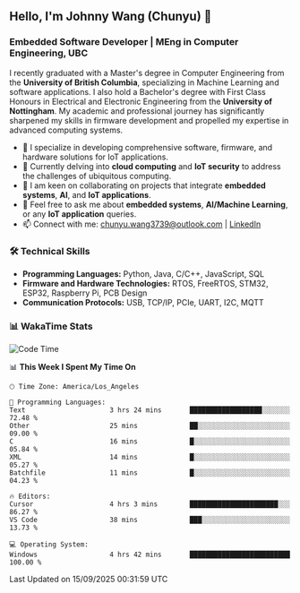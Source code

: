 ## Hello, I'm Johnny Wang (Chunyu) 👋

### Embedded Software Developer | MEng in Computer Engineering, UBC

I recently graduated with a Master's degree in Computer Engineering from the **University of British Columbia**, specializing in Machine Learning and software applications. I also hold a Bachelor's degree with First Class Honours in Electrical and Electronic Engineering from the **University of Nottingham**. My academic and professional journey has significantly sharpened my skills in firmware development and propelled my expertise in advanced computing systems.

- 🔭 I specialize in developing comprehensive software, firmware, and hardware solutions for IoT applications.
- 🌱 Currently delving into **cloud computing** and **IoT security** to address the challenges of ubiquitous computing.
- 🤝 I am keen on collaborating on projects that integrate **embedded systems**, **AI**, and **IoT applications**.
- 💬 Feel free to ask me about **embedded systems**, **AI/Machine Learning**, or any **IoT application** queries.
- 📫 Connect with me: [chunyu.wang3739@outlook.com](mailto:chunyu.wang3739@outlook.com) | [LinkedIn](https://www.linkedin.com/in/shycw1/)


### 🛠️ Technical Skills
- **Programming Languages:** Python, Java, C/C++, JavaScript, SQL
- **Firmware and Hardware Technologies:** RTOS, FreeRTOS, STM32, ESP32, Raspberry Pi, PCB Design
- **Communication Protocols:** USB, TCP/IP, PCIe, UART, I2C, MQTT

### 📊 WakaTime Stats
<!--START_SECTION:waka-->
![Code Time](http://img.shields.io/badge/Code%20Time-140%20hrs%205%20mins-blue)

📊 **This Week I Spent My Time On** 

```text
🕑︎ Time Zone: America/Los_Angeles

💬 Programming Languages: 
Text                     3 hrs 24 mins       ██████████████████░░░░░░░   72.48 % 
Other                    25 mins             ██░░░░░░░░░░░░░░░░░░░░░░░   09.00 % 
C                        16 mins             █░░░░░░░░░░░░░░░░░░░░░░░░   05.84 % 
XML                      14 mins             █░░░░░░░░░░░░░░░░░░░░░░░░   05.27 % 
Batchfile                11 mins             █░░░░░░░░░░░░░░░░░░░░░░░░   04.23 % 

🔥 Editors: 
Cursor                   4 hrs 3 mins        ██████████████████████░░░   86.27 % 
VS Code                  38 mins             ███░░░░░░░░░░░░░░░░░░░░░░   13.73 % 

💻 Operating System: 
Windows                  4 hrs 42 mins       █████████████████████████   100.00 % 
```


 Last Updated on 15/09/2025 00:31:59 UTC
<!--END_SECTION:waka-->
